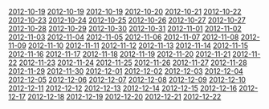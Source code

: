 <a href="2012-10-19.md">2012-10-19</a>
<a href="2012-10-19.md">2012-10-19</a>
<a href="2012-10-19.md">2012-10-19</a>
<a href="2012-10-20.md">2012-10-20</a>
<a href="2012-10-21.md">2012-10-21</a>
<a href="2012-10-22.md">2012-10-22</a>
<a href="2012-10-23.md">2012-10-23</a>
<a href="2012-10-24.md">2012-10-24</a>
<a href="2012-10-25.md">2012-10-25</a>
<a href="2012-10-26.md">2012-10-26</a>
<a href="2012-10-27.md">2012-10-27</a>
<a href="2012-10-27.md">2012-10-27</a>
<a href="2012-10-28.md">2012-10-28</a>
<a href="2012-10-29.md">2012-10-29</a>
<a href="2012-10-30.md">2012-10-30</a>
<a href="2012-10-31.md">2012-10-31</a>
<a href="2012-11-01.md">2012-11-01</a>
<a href="2012-11-02.md">2012-11-02</a>
<a href="2012-11-03.md">2012-11-03</a>
<a href="2012-11-04.md">2012-11-04</a>
<a href="2012-11-05.md">2012-11-05</a>
<a href="2012-11-06.md">2012-11-06</a>
<a href="2012-11-07.md">2012-11-07</a>
<a href="2012-11-08.md">2012-11-08</a>
<a href="2012-11-09.md">2012-11-09</a>
<a href="2012-11-10.md">2012-11-10</a>
<a href="2012-11-11.md">2012-11-11</a>
<a href="2012-11-12.md">2012-11-12</a>
<a href="2012-11-13.md">2012-11-13</a>
<a href="2012-11-14.md">2012-11-14</a>
<a href="2012-11-15.md">2012-11-15</a>
<a href="2012-11-16.md">2012-11-16</a>
<a href="2012-11-17.md">2012-11-17</a>
<a href="2012-11-18.md">2012-11-18</a>
<a href="2012-11-19.md">2012-11-19</a>
<a href="2012-11-20.md">2012-11-20</a>
<a href="2012-11-21.md">2012-11-21</a>
<a href="2012-11-22.md">2012-11-22</a>
<a href="2012-11-23.md">2012-11-23</a>
<a href="2012-11-24.md">2012-11-24</a>
<a href="2012-11-25.md">2012-11-25</a>
<a href="2012-11-26.md">2012-11-26</a>
<a href="2012-11-27.md">2012-11-27</a>
<a href="2012-11-28.md">2012-11-28</a>
<a href="2012-11-29.md">2012-11-29</a>
<a href="2012-11-30.md">2012-11-30</a>
<a href="2012-12-01.md">2012-12-01</a>
<a href="2012-12-02.md">2012-12-02</a>
<a href="2012-12-03.md">2012-12-03</a>
<a href="2012-12-04.md">2012-12-04</a>
<a href="2012-12-05.md">2012-12-05</a>
<a href="2012-12-06.md">2012-12-06</a>
<a href="2012-12-07.md">2012-12-07</a>
<a href="2012-12-08.md">2012-12-08</a>
<a href="2012-12-09.md">2012-12-09</a>
<a href="2012-12-10.md">2012-12-10</a>
<a href="2012-12-11.md">2012-12-11</a>
<a href="2012-12-12.md">2012-12-12</a>
<a href="2012-12-13.md">2012-12-13</a>
<a href="2012-12-14.md">2012-12-14</a>
<a href="2012-12-15.md">2012-12-15</a>
<a href="2012-12-16.md">2012-12-16</a>
<a href="2012-12-17.md">2012-12-17</a>
<a href="2012-12-18.md">2012-12-18</a>
<a href="2012-12-19.md">2012-12-19</a>
<a href="2012-12-20.md">2012-12-20</a>
<a href="2012-12-21.md">2012-12-21</a>
<a href="2012-12-22.md">2012-12-22</a>


